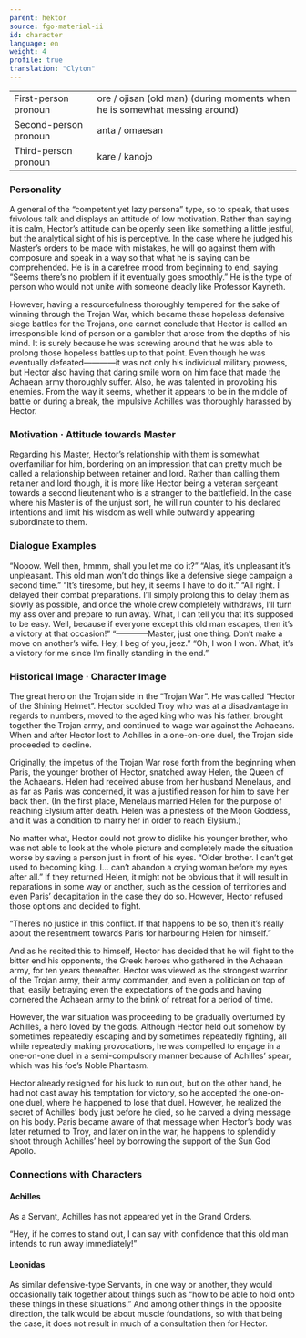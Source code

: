 ```yaml
---
parent: hektor
source: fgo-material-ii
id: character
language: en
weight: 4
profile: true
translation: "Clyton"
---
```


<table>
  <tr><td>First-person pronoun</td><td>ore / ojisan (old man) (during moments when he is somewhat messing around)</td></tr>
  <tr><td>Second-person pronoun</td><td>anta / omaesan</td></tr>
  <tr><td>Third-person pronoun</td><td>kare / kanojo</td></tr>
</table>

### Personality

A general of the “competent yet lazy persona” type, so to speak, that uses frivolous talk and displays an attitude of low motivation. Rather than saying it is calm, Hector’s attitude can be openly seen like something a little jestful, but the analytical sight of his is perceptive. In the case where he judged his Master’s orders to be made with mistakes, he will go against them with composure and speak in a way so that what he is saying can be comprehended. He is in a carefree mood from beginning to end, saying “Seems there’s no problem if it eventually goes smoothly.” He is the type of person who would not unite with someone deadly like Professor Kayneth.

However, having a resourcefulness thoroughly tempered for the sake of winning through the Trojan War, which became these hopeless defensive siege battles for the Trojans, one cannot conclude that Hector is called an irresponsible kind of person or a gambler that arose from the depths of his mind. It is surely because he was screwing around that he was able to prolong those hopeless battles up to that point. Even though he was eventually defeated————it was not only his individual military prowess, but Hector also having that daring smile worn on him face that made the Achaean army thoroughly suffer. Also, he was talented in provoking his enemies. From the way it seems, whether it appears to be in the middle of battle or during a break, the impulsive Achilles was thoroughly harassed by Hector.

### Motivation · Attitude towards Master

Regarding his Master, Hector’s relationship with them is somewhat overfamiliar for him, bordering on an impression that can pretty much be called a relationship between retainer and lord. Rather than calling them retainer and lord though, it is more like Hector being a veteran sergeant towards a second lieutenant who is a stranger to the battlefield. In the case where his Master is of the unjust sort, he will run counter to his declared intentions and limit his wisdom as well while outwardly appearing subordinate to them.

### Dialogue Examples

“Nooow. Well then, hmmm, shall you let me do it?”
“Alas, it’s unpleasant it’s unpleasant. This old man won’t do things like a defensive siege campaign a second time.”
“It’s tiresome, but hey, it seems I have to do it.”
“All right. I delayed their combat preparations. I’ll simply prolong this to delay them as slowly as possible, and once the whole crew completely withdraws, I’ll turn my ass over and prepare to run away. What, I can tell you that it’s supposed to be easy. Well, because if everyone except this old man escapes, then it’s a victory at that occasion!”
“————Master, just one thing. Don’t make a move on another’s wife. Hey, I beg of you, jeez.”
“Oh, I won I won. What, it’s a victory for me since I’m finally standing in the end.”

### Historical Image · Character Image

The great hero on the Trojan side in the “Trojan War”. He was called “Hector of the Shining Helmet”. Hector scolded Troy who was at a disadvantage in regards to numbers, moved to the aged king who was his father, brought together the Trojan army, and continued to wage war against the Achaeans. When and after Hector lost to Achilles in a one-on-one duel, the Trojan side proceeded to decline.

Originally, the impetus of the Trojan War rose forth from the beginning when Paris, the younger brother of Hector, snatched away Helen, the Queen of the Achaeans. Helen had received abuse from her husband Menelaus, and as far as Paris was concerned, it was a justified reason for him to save her back then. (In the first place, Menelaus married Helen for the purpose of reaching Elysium after death. Helen was a priestess of the Moon Goddess, and it was a condition to marry her in order to reach Elysium.)

No matter what, Hector could not grow to dislike his younger brother, who was not able to look at the whole picture and completely made the situation worse by saving a person just in front of his eyes. “Older brother. I can’t get used to becoming king. I… can’t abandon a crying woman before my eyes after all.” If they returned Helen, it might not be obvious that it will result in reparations in some way or another, such as the cession of territories and even Paris’ decapitation in the case they do so. However, Hector refused those options and decided to fight.

“There’s no justice in this conflict. If that happens to be so, then it’s really about the resentment towards Paris for harbouring Helen for himself.”

And as he recited this to himself, Hector has decided that he will fight to the bitter end his opponents, the Greek heroes who gathered in the Achaean army, for ten years thereafter. Hector was viewed as the strongest warrior of the Trojan army, their army commander, and even a politician on top of that, easily betraying even the expectations of the gods and having cornered the Achaean army to the brink of retreat for a period of time.

However, the war situation was proceeding to be gradually overturned by Achilles, a hero loved by the gods. Although Hector held out somehow by sometimes repeatedly escaping and by sometimes repeatedly fighting, all while repeatedly making provocations, he was compelled to engage in a one-on-one duel in a semi-compulsory manner because of Achilles’ spear, which was his foe’s Noble Phantasm.

Hector already resigned for his luck to run out, but on the other hand, he had not cast away his temptation for victory, so he accepted the one-on-one duel, where he happened to lose that duel. However, he realized the secret of Achilles’ body just before he died, so he carved a dying message on his body. Paris became aware of that message when Hector’s body was later returned to Troy, and later on in the war, he happens to splendidly shoot through Achilles’ heel by borrowing the support of the Sun God Apollo.

### Connections with Characters

#### Achilles

As a Servant, Achilles has not appeared yet in the Grand Orders.

“Hey, if he comes to stand out, I can say with confidence that this old man intends to run away immediately!”

#### Leonidas

As similar defensive-type Servants, in one way or another, they would occasionally talk together about things such as “how to be able to hold onto these things in these situations.” And among other things in the opposite direction, the talk would be about muscle foundations, so with that being the case, it does not result in much of a consultation then for Hector.
